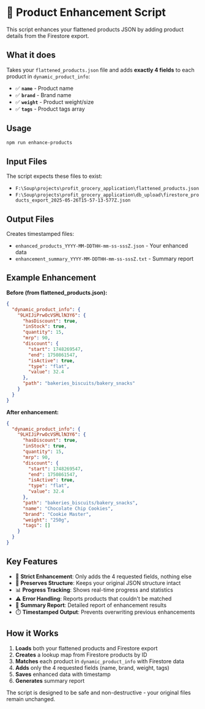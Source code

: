 # 🔧 Product Enhancement Script

This script enhances your flattened products JSON by adding product details from the Firestore export.

## What it does

Takes your `flattened_products.json` file and adds **exactly 4 fields** to each product in `dynamic_product_info`:

- ✅ **`name`** - Product name
- ✅ **`brand`** - Brand name  
- ✅ **`weight`** - Product weight/size
- ✅ **`tags`** - Product tags array

## Usage

```bash
npm run enhance-products
```

## Input Files

The script expects these files to exist:
- `F:\Soup\projects\profit_grocery_application\flattened_products.json`
- `F:\Soup\projects\profit_grocery_application\db_upload\firestore_products_export_2025-05-26T15-57-13-577Z.json`

## Output Files

Creates timestamped files:
- `enhanced_products_YYYY-MM-DDTHH-mm-ss-sssZ.json` - Your enhanced data
- `enhancement_summary_YYYY-MM-DDTHH-mm-ss-sssZ.txt` - Summary report

## Example Enhancement

**Before (from flattened_products.json):**
```json
{
  "dynamic_product_info": {
    "9LHIJiPrwOcVSMLlN3Y6": {
      "hasDiscount": true,
      "inStock": true,
      "quantity": 15,
      "mrp": 90,
      "discount": {
        "start": 1748269547,
        "end": 1750861547,
        "isActive": true,
        "type": "flat",
        "value": 32.4
      },
      "path": "bakeries_biscuits/bakery_snacks"
    }
  }
}
```

**After enhancement:**
```json
{
  "dynamic_product_info": {
    "9LHIJiPrwOcVSMLlN3Y6": {
      "hasDiscount": true,
      "inStock": true,
      "quantity": 15,
      "mrp": 90,
      "discount": {
        "start": 1748269547,
        "end": 1750861547,
        "isActive": true,
        "type": "flat",
        "value": 32.4
      },
      "path": "bakeries_biscuits/bakery_snacks",
      "name": "Chocolate Chip Cookies",
      "brand": "Cookie Master",
      "weight": "250g",
      "tags": []
    }
  }
}
```

## Key Features

- 🎯 **Strict Enhancement**: Only adds the 4 requested fields, nothing else
- 🔄 **Preserves Structure**: Keeps your original JSON structure intact
- 📊 **Progress Tracking**: Shows real-time progress and statistics  
- ⚠️ **Error Handling**: Reports products that couldn't be matched
- 📄 **Summary Report**: Detailed report of enhancement results
- ⏱️ **Timestamped Output**: Prevents overwriting previous enhancements

## How it Works

1. **Loads** both your flattened products and Firestore export
2. **Creates** a lookup map from Firestore products by ID
3. **Matches** each product in `dynamic_product_info` with Firestore data
4. **Adds** only the 4 requested fields (name, brand, weight, tags)
5. **Saves** enhanced data with timestamp
6. **Generates** summary report

The script is designed to be safe and non-destructive - your original files remain unchanged.

